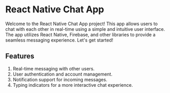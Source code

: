# React Native Chat App

Welcome to the React Native Chat App project! This app allows users to chat with each other in real-time using a simple and intuitive user interface. The app utilizes React Native, Firebase, and other libraries to provide a seamless messaging experience. Let's get started!

## Features

1. Real-time messaging with other users.
2. User authentication and account management.
3. Notification support for incoming messages.
4. Typing indicators for a more interactive chat experience.

